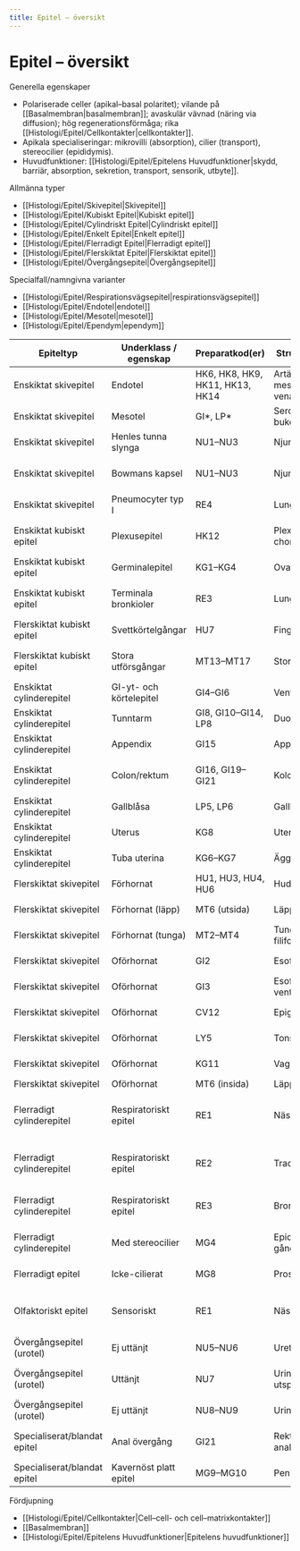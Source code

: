 ```yaml
---
title: Epitel – översikt
---
```


# Epitel – översikt

Generella egenskaper
- Polariserade celler (apikal–basal polaritet); vilande på [[Basalmembran|basalmembran]]; avaskulär vävnad (näring via diffusion); hög regenerationsförmåga; rika [[Histologi/Epitel/Cellkontakter|cellkontakter]].
- Apikala specialiseringar: mikrovilli (absorption), cilier (transport), stereocilier (epididymis).
- Huvudfunktioner: [[Histologi/Epitel/Epitelens Huvudfunktioner|skydd, barriär, absorption, sekretion, transport, sensorik, utbyte]].

Allmänna typer
- [[Histologi/Epitel/Skivepitel|Skivepitel]]
- [[Histologi/Epitel/Kubiskt Epitel|Kubiskt epitel]]
- [[Histologi/Epitel/Cylindriskt Epitel|Cylindriskt epitel]]
- [[Histologi/Epitel/Enkelt Epitel|Enkelt epitel]]
- [[Histologi/Epitel/Flerradigt Epitel|Flerradigt epitel]]
- [[Histologi/Epitel/Flerskiktat Epitel|Flerskiktat epitel]]
- [[Histologi/Epitel/Övergångsepitel|Övergångsepitel]]

Specialfall/namngivna varianter
- [[Histologi/Epitel/Respirationsvägsepitel|respirationsvägsepitel]]
- [[Histologi/Epitel/Endotel|endotel]]
- [[Histologi/Epitel/Mesotel|mesotel]]
- [[Histologi/Epitel/Ependym|ependym]]

| Epiteltyp | Underklass / egenskap | Preparatkod(er) | Struktur / Organ | Lokalisation i vävnaden | Kännetecken / Kommentar | Dominerande celltyper | Huvudfunktion |
|------------|----------------------|------------------|------------------|--------------------------|--------------------------|------------------------|----------------|
| Enskiktat skivepitel | Endotel | HK6, HK8, HK9, HK11, HK13, HK14 | Artär, ven, aorta, mesenterialkärl, vena cava | Kärl-lumen | Tunnt, platt lager av endotelceller | Endotelceller | Diffusion, transportbarriär |
| Enskiktat skivepitel | Mesotel | GI*, LP* | Serosa i bukorgan | Peritoneum | Tunnt platt ytepitel på serosa | Mesotelceller | Friktionsminskning |
| Enskiktat skivepitel | Henles tunna slynga | NU1–NU3 | Njure | Tunna slyngan | Mycket platt epitel i nefronet | Platta epitelceller | Passiv diffusion |
| Enskiktat skivepitel | Bowmans kapsel | NU1–NU3 | Njure | Lamina parietalis | Enskiktat platt epitel i glomeruluskapseln | Platta epitelceller | Filtrationsbarriär |
| Enskiktat skivepitel | Pneumocyter typ I | RE4 | Lunga | Alveoler | Platt epitel för gasutbyte | Typ I-pneumocyter | Gasutbyte (O₂/CO₂) |
| Enskiktat kubiskt epitel | Plexusepitel | HK12 | Plexus choroideus | Hjärnventrikel | Kubiska celler med centrala kärnor | Kubiska epitelceller | Sekretion av cerebrospinalvätska |
| Enskiktat kubiskt epitel | Germinalepitel | KG1–KG4 | Ovarium | Yta | Enkelt kubiskt ytepitel | Kubiska epitelceller | Skydd, reparation |
| Enskiktat kubiskt epitel | Terminala bronkioler | RE3 | Lunga | Små bronkioler | Cilierat kubiskt epitel | Cilierade celler, Club-celler | Sekretion, partikeltransport |
| Flerskiktat kubiskt epitel | Svettkörtelgångar | HU7 | Fingerblomma | Hud | Två cellager i svettgångar | Kubiska celler | Sekretion, kanaltransport |
| Flerskiktat kubiskt epitel | Stora utförsgångar | MT13–MT17 | Stora spottkörtlar | Gångar | 2–3 lager kubiska celler i gångsystem | Kubiska epitelceller | Sekretion, kanaltransport |
| Enskiktat cylinderepitel | GI-yt- och körtelepitel | GI4–GI6 | Ventrikel | Mukosa | Cylindriskt ytepitel och körtlar | Cylindriska celler | Sekretion av slem och HCl |
| Enskiktat cylinderepitel | Tunntarm | GI8, GI10–GI14, LP8 | Duodenum–Ileum | Villi och kryptor | Enterocyter och bägarceller | Enterocyter, bägarceller | Absorption, slemsekretion |
| Enskiktat cylinderepitel | Appendix | GI15 | Appendix | Mukosa | Enskiktat cylindriskt epitel | Bägarceller | Slemproduktion |
| Enskiktat cylinderepitel | Colon/rektum | GI16, GI19–GI21 | Kolon–anus | Mukosa | Bägarcellsrikt epitel | Cylindriska och bägarceller | Absorption, slemsekretion |
| Enskiktat cylinderepitel | Gallblåsa | LP5, LP6 | Gallblåsa | Mukosa | Mikrovilli, kraftigt veckad yta | Cylindriska celler | Koncentrering av galla |
| Enskiktat cylinderepitel | Uterus | KG8 | Uterus | Endometrium | Enskiktat cylindriskt epitel | Cylindriska celler | Sekretion, hormonrespons |
| Enskiktat cylinderepitel | Tuba uterina | KG6–KG7 | Äggledare | Mukosa | Cilierat enskiktat cylinderepitel | Cilierade celler | Transport av äggceller |
| Flerskiktat skivepitel | Förhornat | HU1, HU3, HU4, HU6 | Hud | Epidermis | Keratiniserat med stratum corneum | Keratinocyter | Mekaniskt skydd, barriär |
| Flerskiktat skivepitel | Förhornat (läpp) | MT6 (utsida) | Läpp | Huddel | Förhornat plattepitel | Keratinocyter | Skydd, barriär |
| Flerskiktat skivepitel | Förhornat (tunga) | MT2–MT4 | Tunga (papilla filiformis) | Ytan | Förhornade toppar | Keratinocyter | Mekaniskt skydd |
| Flerskiktat skivepitel | Oförhornat | GI2 | Esofagus | Mukosa | Tjockt oförhornat plattepitel | Skivepitelceller | Skydd mot nötning |
| Flerskiktat skivepitel | Oförhornat | GI3 | Esofagus–ventrikelövergång | Z-linjen | Övergång mot cylindriskt epitel | Skivepitelceller | Skydd vid sväljning |
| Flerskiktat skivepitel | Oförhornat | CV12 | Epiglottis | Ena sidan | Skivepitel mot lumen | Skivepitelceller | Skydd mot mekanisk påverkan |
| Flerskiktat skivepitel | Oförhornat | LY5 | Tonsilla palatina | Yta och kryptor | Infiltrerad av lymfocyter | Skivepitelceller | Skydd, immunkontakt |
| Flerskiktat skivepitel | Oförhornat | KG11 | Vagina | Mukosa | Glykogenrikt, oförhornat | Skivepitelceller | Skydd, pH-stabilitet |
| Flerskiktat skivepitel | Oförhornat | MT6 (insida) | Läpp | Munslemhinna | Oförhornat epitel | Skivepitelceller | Skydd, fuktbarriär |
| Flerradigt cylinderepitel | Respiratoriskt epitel | RE1 | Nässlemhinna | Näshåla | Cilier, bägarceller, körtlar | Cilierade celler, bägarceller, basalceller | Luftfiltrering, fuktning |
| Flerradigt cylinderepitel | Respiratoriskt epitel | RE2 | Trachea | Luftstrupens mucosa | Cilier, bägarceller, blandade körtlar | Cilierade celler, bägarceller, basalceller | Transport av slem, skydd |
| Flerradigt cylinderepitel | Respiratoriskt epitel | RE3 | Bronker | Bronkvägg | Lägre distalt, mindre brosk | Cilierade celler, Club-celler | Transport, sekretion |
| Flerradigt cylinderepitel | Med stereocilier | MG4 | Epididymis / gångsystem | Lumen | Långa stereocilier | Huvudceller, basalceller | Absorption, mognad av spermier |
| Flerradigt epitel | Icke-cilierat | MG8 | Prostata | Körtelgångar | Oregelbundet flerradigt epitel | Sekretoriska celler | Sekretion |
| Olfaktoriskt epitel | Sensoriskt | RE1 | Näshålans tak | Övre näshåla | Luktneuroner, stödje- och basalceller, Bowmans körtlar | Olfaktoriska neuron, stödjeceller, basalceller | Luktuppfattning |
| Övergångsepitel (urotel) | Ej uttänjt | NU5–NU6 | Ureter | Mukosa | 5–6 cellager, paraplyceller | Paraplyceller, basalceller | Töjbar barriär |
| Övergångsepitel (urotel) | Uttänjt | NU7 | Urinblåsa, utspänd | Mukosa | 2–3 cellager, platta paraplyceller | Paraplyceller, basalceller | Töjbar barriär |
| Övergångsepitel (urotel) | Ej uttänjt | NU8–NU9 | Urinblåsa, tömd | Mukosa | Fler lager, runda paraplyceller | Paraplyceller, basalceller | Töjbar barriär |
| Specialiserat/blandat epitel | Anal övergång | GI21 | Rektum–analkanal | Mukosa | Övergång från cylindriskt till skivepitel | Skivepitel + cylindriska celler | Skydd, sekretion |
| Specialiserat/blandat epitel | Kavernöst platt epitel | MG9–MG10 | Penis (corpora) | Kavernas vägg | Enskiktat platt epitel | Platta endotel-liknande celler | Friktionsreduktion, blodflöde |

Fördjupning
- [[Histologi/Epitel/Cellkontakter|Cell–cell- och cell–matrixkontakter]]
- [[Basalmembran]]
- [[Histologi/Epitel/Epitelens Huvudfunktioner|Epitelens huvudfunktioner]]
